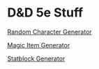# D&D 5e Stuff

[Random Character Generator](https://tetra-cube.github.io/dnd/dnd-char-gen.html)

[Magic Item Generator](https://tetra-cube.github.io/dnd/dnd-magic-items.html)

[Statblock Generator](https://tetra-cube.github.io/dnd/dnd-statblock.html)
